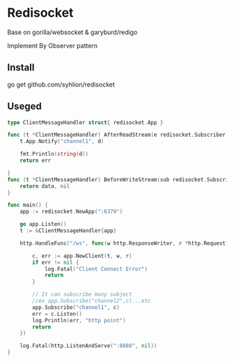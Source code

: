# Redisocket

Base on gorilla/websocket & garyburd/redigo

Implement By Observer pattern

## Install

go get github.com/syhlion/redisocket

## Useged

``` go
type ClientMessageHandler struct{ redisocket.App }

func (t *ClientMessageHandler) AfterReadStream(e redisocket.Subscriber, d []byte) (err error) {
	t.App.Notify("channel1", d)

	fmt.Println(string(d))
	return err

}
func (t *ClientMessageHandler) BeforeWriteStream(sub redisocket.Subscriber, data []byte) (d []byte, e error) {
	return data, nil
}

func main() {
	app := redisocket.NewApp(":6379")

	go app.Listen()
	t := &ClientMessageHandler{app}

	http.HandleFunc("/ws", func(w http.ResponseWriter, r *http.Request) {

		c, err := app.NewClient(t, w, r)
		if err != nil {
			log.Fatal("Client Connect Error")
			return
		}

		// It can subscribe many subject 
		//ex app.Subscribe("channel2",c)...etc
		app.Subscribe("channel1", c)
		err = c.Listen()
		log.Println(err, "http point")
		return
	})

	log.Fatal(http.ListenAndServe(":8888", nil))
}
```
